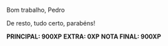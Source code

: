 Bom trabalho, Pedro

De resto, tudo certo, parabéns!

**PRINCIPAL: 900XP**
**EXTRA: 0XP**
**NOTA FINAL: 900XP**
